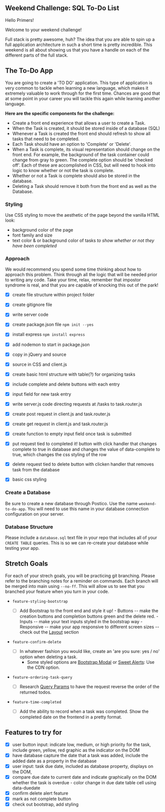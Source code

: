 
## Weekend Challenge: SQL To-Do List

Hello Primers! 

Welcome to your weekend challenge!

Full stack is pretty awesome, huh? The idea that you are able to spin up a full application architecture in such a short time is pretty incredible. This weekend is all about showing us that you have a handle on each of the different parts of the full stack. 

## The To-Do App

You are going to create a 'TO DO' application. This type of application is very common to tackle when learning a new language, which makes it extremely valuable to work through for the first time. Chances are good that at some point in your career you will tackle this again while learning another language.

**Here are the specific components for the challenge:**

* Create a front end experience that allows a user to create a Task.
* When the Task is created, it should be stored inside of a database (SQL)
* Whenever a Task is created the front end should refresh to show all tasks that need to be completed.
* Each Task should have an option to 'Complete' or 'Delete'.
* When a Task is complete, its visual representation should change on the front end. For example, the background of the task container could change from gray to green. The complete option should be  'checked off'. Each of these are accomplished in CSS, but will need to hook into logic to know whether or not the task is complete.
* Whether or not a Task is complete should also be stored in the database.
* Deleting a Task should remove it both from the front end as well as the Database.

### Styling

Use CSS styling to move the aesthetic of the page beyond the vanilla HTML look:
  - background color of the page
  - font family and size
  - text color & or background color of tasks *to show whether or not they have been completed*

### Approach

We would recommend you spend some time thinking about how to approach this problem. Think through all the logic that will be needed prior to writing any code. Take your time, relax, remember that impostor syndrome is real, and that you are capable of knocking this out of the park!

- [x] create file structure within project folder
- [x] create gitignore file
- [x] write server code
- [x] create package.json file `npm init --yes`
- [x] install express `npm install express`
- [x] add nodemon to start in package.json
- [x] copy in jQuery and source
- [x] source in CSS and client.js

- [x] create basic html structure with table(?) for organizing tasks
- [x] include complete and delete buttons with each entry
- [x] input field for new task entry

- [x] write server.js code directing requests at /tasks to task.router.js
- [x] create post request in client.js and task.router.js
- [x] create get request in client.js and task.router.js
- [x] create function to empty input field once task is submitted
- [x] put request tied to completed it! button with click handler that changes complete to true in database and changes the value of data-complete to true, which changes the css styling of the row
- [x] delete request tied to delete button with clicken handler that removes task from the database
- [x] basic css styling

### Create a Database

Be sure to create a new database through Postico. Use the name `weekend-to-do-app`. You will need to use this name in your database connection configuration on your server.

### Database Structure

Please include a `database.sql` text file in your repo that includes all of your `CREATE TABLE` queries. This is so we can re-create your database while testing your app.

## Stretch Goals

For each of your strech goals, you will be practicing git branching. Please refer to the branching notes for a reminder on commands. Each branch will be merged into main using `--no-ff`. This will allow us to see that you branched your feature when you turn in your code.

- `feature-styling-bootstrap` 

    - [ ]  Add Bootstrap to the front end and style it up!
      -  Buttons -- make the creation buttons and completion buttons green and the delete red.
      -  Inputs -- make your text inputs styled in the bootstrap way
      -  Responsive -- make your app responsive to different screen sizes -- check out the [Layout](https://getbootstrap.com/docs/4.1/layout/overview/) section

- `feature-confirm-delete`

    - [ ]  In whatever fashion you would like, create an 'are you sure: yes / no' option when deleting a task.
        - Some styled options are [Bootstrap Modal](https://getbootstrap.com/docs/4.0/components/modal/) or [Sweet Alerts](https://sweetalert.js.org/guides/): Use the CDN option.

- `feature-ordering-task-query` 

    - [ ]  Research [Query Params](https://expressjs.com/en/api.html#req.query) to have the request reverse the order of the returned todos. 
    
- `feature-time-completed` 

    - [ ]  Add the ability to record when a task was completed. Show the completed date on the frontend in a pretty format.

## Features to try for

- [x] user button input: indicate low, medium, or high priority for the task, include green, yellow, red graphic as the indicator on the DOM
- [x] have database capture the date that a task was added, include the added date as a property in the database
- [x] user input: task due date, included as database property,  displays on the DOM,
- [x] compare due date to current date and indicate graphically on the DOM whether the task is overdue - color change in due date table cell using data-duedate
- [x] confirm delete alert feature
- [x] mark as not complete button
- [x] check out bootstrap, add styling